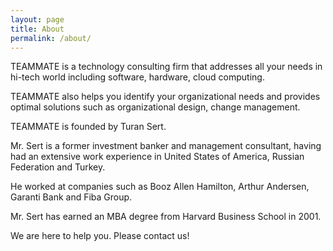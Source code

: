 ```yaml
---
layout: page
title: About
permalink: /about/
---
```


TEAMMATE is a technology consulting firm that addresses all your needs in hi-tech world 
including software, hardware, cloud computing. 

TEAMMATE also helps you identify your organizational needs and provides optimal solutions such as organizational design, change management. 

TEAMMATE is founded by Turan Sert. 

Mr. Sert is a former investment banker and management consultant, having had an extensive work experience in United States of America, Russian Federation and Turkey. 

He worked at companies such as Booz Allen Hamilton, Arthur Andersen, Garanti Bank and Fiba Group. 

Mr. Sert has earned an MBA degree from Harvard Business School in 2001. 


We are here to help you. Please contact us!
